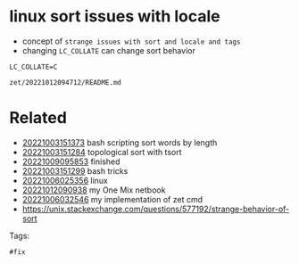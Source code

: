 # linux sort issues with locale

- concept of `strange issues with sort and locale and tags`
- changing `LC_COLLATE` can change sort behavior

```
LC_COLLATE=C
```

` zet/20221012094712/README.md `

# Related

- [20221003151373](/zet/20221003151373/README.md) bash scripting sort words by length
- [20221003151284](/zet/20221003151284/README.md) topological sort with tsort
- [20221009095853](/zet/20221009095853/README.md) finished
- [20221003151299](/zet/20221003151299/README.md) bash tricks
- [20221006025356](/zet/20221006025356/README.md) linux
- [20221012090938](/zet/20221012090938/README.md) my One Mix netbook
- [20221006032546](/zet/20221006032546/README.md) my implementation of zet cmd
- https://unix.stackexchange.com/questions/577192/strange-behavior-of-sort

Tags:

    #fix
